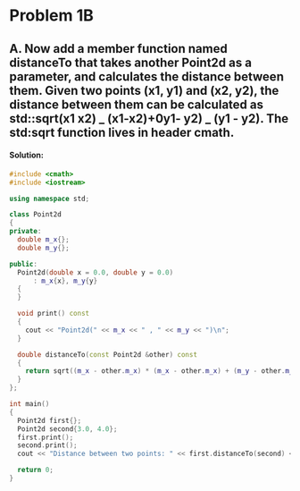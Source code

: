 # Problem 1B

## A. Now add a member function named distanceTo that takes another Point2d as a parameter, and calculates the distance between them. Given two points (x1, y1) and (x2, y2), the distance between them can be calculated as std::sqrt(x1 x2) _ (x1-x2)+0y1- y2) _ (y1 - y2). The std:sqrt function lives in header cmath.

#### **Solution:**

```c++
#include <cmath>
#include <iostream>

using namespace std;

class Point2d
{
private:
  double m_x{};
  double m_y{};

public:
  Point2d(double x = 0.0, double y = 0.0)
      : m_x{x}, m_y{y}
  {
  }

  void print() const
  {
    cout << "Point2d(" << m_x << " , " << m_y << ")\n";
  }

  double distanceTo(const Point2d &other) const
  {
    return sqrt((m_x - other.m_x) * (m_x - other.m_x) + (m_y - other.m_y) * (m_y - other.m_y));
  }
};

int main()
{
  Point2d first{};
  Point2d second{3.0, 4.0};
  first.print();
  second.print();
  cout << "Distance between two points: " << first.distanceTo(second) << '\n';

  return 0;
}
```
